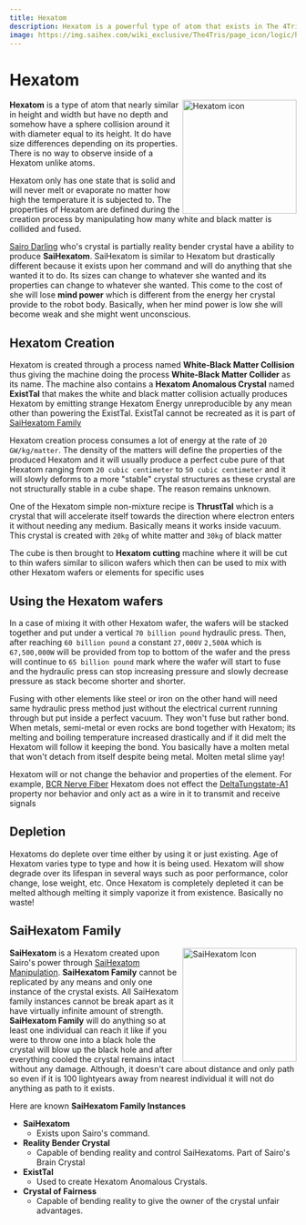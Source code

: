 ```yaml
---
title: Hexatom
description: Hexatom is a powerful type of atom that exists in The 4Tris universe. It is hexagon shaped, completely flat, have holds strong anomalous powers. Its stack structure is strongest in a shape of crystal thus making Anomalous Crystal.
image: https://img.saihex.com/wiki_exclusive/The4Tris/page_icon/logic/hexatom.svg
---
```


# Hexatom
<img alt="Hexatom icon" align="right" width="200" src="https://img.saihex.com/wiki_exclusive/The4Tris/page_icon/logic/hexatom.svg">

**Hexatom** is a type of atom that nearly similar in height and width but have no depth and somehow have a sphere collision around it with diameter equal to its height. It do have size differences depending on its properties. There is no way to observe inside of a Hexatom unlike atoms.

Hexatom only has one state that is solid and will never melt or evaporate no matter how high the temperature it is subjected to. The properties of Hexatom are defined during the creation process by manipulating how many white and black matter is collided and fused.

[Sairo Darling](../Characters/Sairo) who's crystal is partially reality bender crystal have a ability to produce **SaiHexatom**. SaiHexatom is similar to Hexatom but drastically different because it exists upon her command and will do anything that she wanted it to do. Its sizes can change to whatever she wanted and its properties can change to whatever she wanted. This come to the cost of she will lose **mind power** which is different from the energy her crystal provide to the robot body. Basically, when her mind power is low she will become weak and she might went unconscious.

## Hexatom Creation
Hexatom is created through a process named **White-Black Matter Collision** thus giving the machine doing the process **White-Black Matter Collider** as its name. The machine also contains a **Hexatom Anomalous Crystal** named **ExistTal** that makes the white and black matter collision actually produces Hexatom by emitting strange Hexatom Energy unreproducible by any mean other than powering the ExistTal. ExistTal cannot be recreated as it is part of [SaiHexatom Family](#saihexatom-family)

Hexatom creation process consumes a lot of energy at the rate of `20 GW/kg/matter`. The density of the matters will define the properties of the produced Hexatom and it will usually produce a perfect cube pure of that Hexatom ranging from `20 cubic centimeter` to `50 cubic centimeter` and it will slowly deforms to a more "stable" crystal structures as these crystal are not structurally stable in a cube shape. The reason remains unknown.

One of the Hexatom simple non-mixture recipe is **ThrustTal** which is a crystal that will accelerate itself towards the direction where electron enters it without needing any medium. Basically means it works inside vacuum. This crystal is created with `20kg` of white matter and `30kg` of black matter

The cube is then brought to **Hexatom cutting** machine where it will be cut to thin wafers similar to silicon wafers which then can be used to mix with other Hexatom wafers or elements for specific uses

## Using the Hexatom wafers
In a case of mixing it with other Hexatom wafer, the wafers will be stacked together and put under a vertical `70 billion pound` hydraulic press. Then, after reaching `60 billion pound` a constant `27,000V` `2,500A` which is `67,500,000W` will be provided from top to bottom of the wafer and the press will continue to `65 billion pound` mark where the wafer will start to fuse and the hydraulic press can stop increasing pressure and slowly decrease pressure as stack become shorter and shorter.

Fusing with other elements like steel or iron on the other hand will need same hydraulic press method just without the electrical current running through but put inside a perfect vacuum. They won't fuse but rather bond. When metals, semi-metal or even rocks are bond together with Hexatom; its melting and boiling temperature increased drastically and if it did melt the Hexatom will follow it keeping the bond. You basically have a molten metal that won't detach from itself despite being metal. Molten metal slime yay!

Hexatom will or not change the behavior and properties of the element. For example, [BCR Nerve Fiber](./Brain_Crystal.md#bcr-nerve-fiber) Hexatom does not effect the [DeltaTungstate-A1](./Brain_Crystal.md#deltatungstate-a1) property nor behavior and only act as a wire in it to transmit and receive signals

## Depletion
Hexatoms do deplete over time either by using it or just existing. Age of Hexatom varies type to type and how it is being used. Hexatom will show degrade over its lifespan in several ways such as poor performance, color change, lose weight, etc. Once Hexatom is completely depleted it can be melted although melting it simply vaporize it from existence. Basically no waste!

## SaiHexatom Family
<img alt="SaiHexatom Icon" align="right" width="200" src="https://img.saihex.com/wiki_exclusive/The4Tris/page_icon/characters/sairo/SaiHexatom.svg">

**SaiHexatom** is a Hexatom created upon Sairo's power through [SaiHexatom Manipulation](../Characters/Sairo#saihexatom-manipulation). **SaiHexatom Family** cannot be replicated by any means and only one instance of the crystal exists. All SaiHexatom family instances cannot be break apart as it have virtually infinite amount of strength. **SaiHexatom Family** will do anything so at least one individual can reach it like if you were to throw one into a black hole the crystal will blow up the black hole and after everything cooled the crystal remains intact without any damage. Although, it doesn't care about distance and only path so even if it is 100 lightyears away from nearest individual it will not do anything as path to it exists.

Here are known **SaiHexatom Family Instances**
- **SaiHexatom**
  - Exists upon Sairo's command.
- **Reality Bender Crystal**
  - Capable of bending reality and control SaiHexatoms. Part of Sairo's Brain Crystal
- **ExistTal**
  - Used to create Hexatom Anomalous Crystals.
- **Crystal of Fairness**
  - Capable of bending reality to give the owner of the crystal unfair advantages.
  
